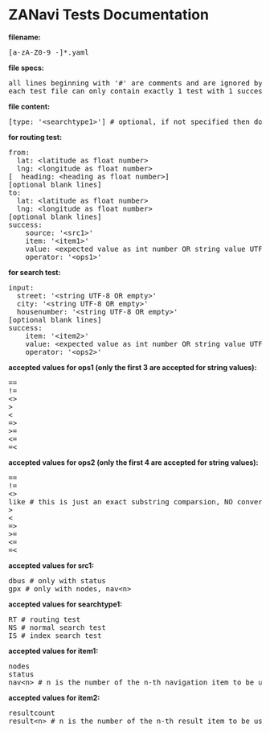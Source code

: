 ZANavi Tests Documentation
==========================

<b>filename:</b>
<pre>
[a-zA-Z0-9_-]*.yaml
</pre>

<b>file specs:</b>
<pre>
all lines beginning with '#' are comments and are ignored by the test routine
each test file can only contain exactly 1 test with 1 success criterion
</pre>

<b>file content:</b>
<pre>
[type: '&lt;searchtype1>'] # optional, if not specified then do a routing test
</pre>


<b>for routing test:</b>
<pre>
from:
  lat: &lt;latitude as float number>
  lng: &lt;longitude as float number>
[  heading: &lt;heading as float number>]
[optional blank lines]
to:
  lat: &lt;latitude as float number>
  lng: &lt;longitude as float number>
[optional blank lines]
success:
    source: '&lt;src1>'
    item: '&lt;item1>'
    value: &lt;expected value as int number OR string value UTF-8>
    operator: '&lt;ops1>'
</pre>



<b>for search test:</b>
<pre>
input:
  street: '&lt;string UTF-8 OR empty>'
  city: '&lt;string UTF-8 OR empty>'
  housenumber: '&lt;string UTF-8 OR empty>'
[optional blank lines]
success:
    item: '&lt;item2>'
    value: &lt;expected value as int number OR string value UTF-8>
    operator: '&lt;ops2>'
</pre>



<b>accepted values for ops1 (only the first 3 are accepted for string values):</b>
<pre>
==
!=
&lt;>
>
&lt;
=>
>=
&lt;=
=&lt;
</pre>

<b>accepted values for ops2 (only the first 4 are accepted for string values):</b>
<pre>
==
!=
&lt;>
like # this is just an exact substring comparsion, NO conversion or REGEX
>
&lt;
=>
>=
&lt;=
=&lt;
</pre>

<b>accepted values for src1:</b>
<pre>
dbus # only with status
gpx # only with nodes, nav&lt;n>
</pre>

<b>accepted values for searchtype1:</b>
<pre>
RT # routing test
NS # normal search test
IS # index search test
</pre>

<b>accepted values for item1:</b>
<pre>
nodes
status
nav&lt;n> # n is the number of the n-th navigation item to be used for the criterion (counting starts from zero!)
</pre>

<b>accepted values for item2:</b>
<pre>
resultcount
result&lt;n> # n is the number of the n-th result item to be used for the criterion (counting starts from zero!)
</pre>

